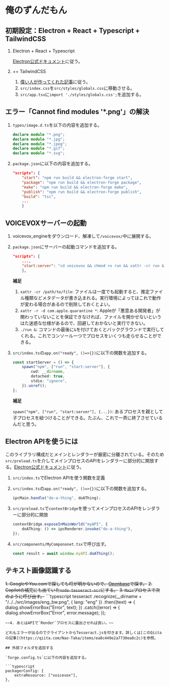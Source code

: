 # 俺のずんだもん

## 初期設定：Electron + React + Typescript + TailwindCSS

1. Electron + React + Typescript

    [Electron公式ドキュメント](https://www.electronforge.io/guides/framework-integration/react-with-typescript)に従う。

2. += TailwindCSS

    1. [偉い人が作ってくれた記事](https://reactfocus.dev/tailwindcss-react-typescript-in-an-electron-app)に従う。
    2. `src/index.css`を`src/styles/globals.css`に移動させる。
    3. `src/app.tsx`に`import './styles/globals.css';`を追加する。

## エラー「Cannot find modules '*.png'」の解決

1. `types/image.d.ts`を以下の内容を追加する。

    ```typescript
    declare module "*.png";
    declare module "*.jpg";
    declare module "*.jpeg";
    declare module "*.gif";
    declare module "*.svg";
    ```

2. `package.json`に以下の内容を追加する。

    ```json
    "scripts": {
        "start": "npm run build && electron-forge start",
        "package": "npm run build && electron-forge package",
        "make": "npm run build && electron-forge make",
        "publish": "npm run build && electron-forge publish",
        "build": "tsc",
        ...
        }
    ```

## VOICEVOXサーバーの起動

1. voicevox_engineをダウンロード、解凍して`/voicevox/`中に展開する。
2. `package.json`にサーバーの起動コマンドを追加する。

    ```json
    "scripts": {
        ...,
        "start:server": "cd voicevox && chmod +x run && xattr -cr run && xattr -r -d com.apple.quarantine * && ./run &"
        },
    ```

    **補足**
    1. `xattr -cr /path/to/file`: ファイルは一度でも起動すると、推定ファイル種類などメタデータが書き込まれる。実行環境によってはこれで動作が変わる場合があるので削除しておくとよい。
    2. `xattr -r -d com.apple.quarantine *`: Appleが「悪意ある開発者」が関わっていないことを保証できなければ、ファイルを開かせないというはた迷惑な仕様があるので、回避しておかないと実行できない。
    3. `./run &`: コマンドの最後に`&`を付けておくとバックグラウンドで実行してくれる。これでコンソール一つでプロセスをいくつも走らせることができる。

3. `src/index.ts`の`app.on("ready", ()=>{})`に以下の関数を追加する。

    ```typescript
    const startServer = () => {
        spawn("npm", ["run", "start:server"], {
            cwd: __dirname,
            detached: true,
            stdio: "ignore",
        }).unref();
    };
    ```

    **補足**

    `spawn("npm", ["run", "start:server"], {...})`: あるプロセスを親として子プロセスを紐つけることができる。たぶん、これで一斉に終了させているんだと思う。

## Electron APIを使うには

このライブラリ構成だとメインとレンダラーが厳密に分離されている。そのため`src/preload.ts`を介してメインプロセスのAPIをレンダラーに部分的に開放する。[Electron公式ドキュメント](https://www.electronjs.org/ja/docs/latest/tutorial/context-isolation)に従う。

1. `src/index.ts`でElectron APIを使う関数を定義
2. `src/index.ts`の`app.on("ready", ()=>{})`に以下の関数を追加する。

    ```typescript
    ipcMain.handle("do-a-thing", doAThing);
    ```

3. `src/preload.ts`で`contextBridge`を使ってメインプロセスのAPIをレンダラーに部分的に開放

    ```typescript
    contextBridge.exposeInMainWorld("myAPI", {
        doAThing: () => ipcRenderer.invoke("do-a-thing"),
    });
    ```

4. `src/components/MyCompononet.tsx`で呼び出す。

    ```typescript
    const result = await window.myAPI.doAThing();
    ```

## テキスト画像認識する

~~1. GoogleやYou.comで探しても埒が明かないので、[Openbase](https://openbase.com/categories/js/best-nodejs-ocr-libraries?vs=tesseract.js%2Ctextract%2Cocrad.js)で探す。~~
~~2. Copilotの補完にも出ていた`node-tesseract-ocr`にする。~~
~~3. `Main`プロセスで次のように呼び出す。~~
    ```typescript
    tesseract
        .recognize(__dirname + "/../../src/images/eng_bw.png", { lang: "eng" })
        .then((text) => {
            dialog.showErrorBox("Error", text);
        })
        .catch((error) => {
            dialog.showErrorBox("Error", error.message);
        });
```
~~4. あとはAPIで`Render`プロセスに露出させれば良い。~~

どれもエラーが出るのでクライアントからTesseract.jsを叩きます。詳しくは[このQiitaの記事](https://qiita.com/Nao-Taka/items/ea8c449e2a7730ea8c2c)を参照。

## 外部フォルダを追加する

`forge.config.ts`に以下の内容を追加する。

```typescript
packagerConfig: {
    extraResource: ["voicevox"],
},
```
